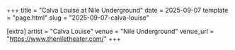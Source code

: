 +++
title = "Calva Louise at Nile Underground"
date = 2025-09-07
template = "page.html"
slug = "2025-09-07-calva-louise"

[extra]
artist = "Calva Louise"
venue = "Nile Underground"
venue_url = "https://www.theniletheater.com/"
+++
